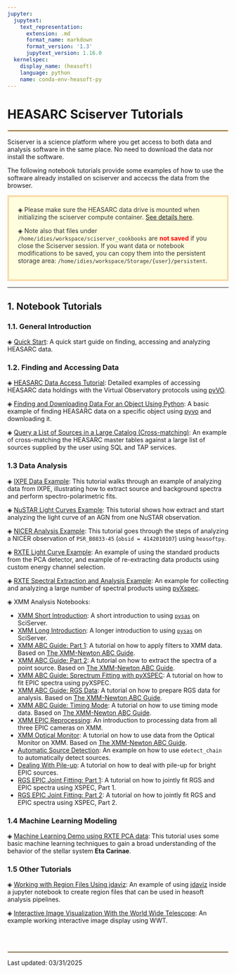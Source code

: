 ```yaml
---
jupyter:
  jupytext:
    text_representation:
      extension: .md
      format_name: markdown
      format_version: '1.3'
      jupytext_version: 1.16.0
  kernelspec:
    display_name: (heasoft)
    language: python
    name: conda-env-heasoft-py
---
```


# HEASARC Sciserver Tutorials
<hr style="border: 2px solid #fadbac" />

Sciserver is a science platform where you get access to both data and analysis software in the same place. No need to download the data nor install the software.

The following notebook tutorials provide some examples of how to use the software already installed on sciserver and accecss the data from the browser. 

<div style='color: #333; background: #ffffdf; padding:20px; border: 4px solid #fadbac'>
&#9672; Please make sure the HEASARC data drive is mounted when initializing the sciserver compute container. <a href='https://heasarc.gsfc.nasa.gov/docs/sciserver/'>See details here</a>.

<p>
&#9672; Note also that files under <code>/home/idies/workspace/sciserver_cookbooks</code> are <b style='color:red'>not saved</b> if you close the Sciserver session. If you want data or notebook modifications to be saved, you can copy them into the persistent storage area: <code>/home/idies/workspace/Storage/{user}/persistent</code>.
</p>

</div>

---

<!-- #region -->
## 1. Notebook Tutorials

### 1.1. General Introduction

&#9672; [Quick Start](quick-start.md): A quick start guide on finding, accessing and analyzing HEASARC data.

### 1.2. Finding and Accessing Data

&#9672; [HEASARC Data Access Tutorial](data-access.md): Detailed examples of accessing HEASARC data holdings with the Virtual Observatory protocols using [pyVO](https://pyvo.readthedocs.io/en/latest/). 

&#9672; [Finding and Downloading Data For an Object Using Python](data-find-download.md): A basic example of finding HEASARC data on a specific object using [pyvo](https://pyvo.readthedocs.io/en/latest/) and downloading it.

&#9672; [Query a List of Sources in a Large Catalog (Cross-matching)](data-catalog-cross-match.md): An example of cross-matching the HEASARC master tables against a large list of sources supplied by the user using SQL and TAP services.  


### 1.3 Data Analysis

&#9672; [IXPE Data Example](analysis-ixpe-example.md): This tutorial walks through an example of analyzing data from IXPE, illustrating how to extract source and background spectra and perform spectro-polarimetric fits.

&#9672; [NuSTAR Light Curves Example](analysis-nustar-lightcurve.md): This tutorial shows how extract and start analyzing the light curve of an AGN from one NuSTAR observation.

&#9672; [NICER Analysis Example](analysis-nicer-example.md): This tutorial goes through the steps of analyzing a NICER observation of `PSR_B0833-45` (`obsid = 4142010107`) using `heasoftpy`.

&#9672; [RXTE Light Curve Example](analysis-rxte-lightcurve.md): An example of using the standard products from the PCA detector, and example of re-extracting data products using custom energy channel selection.

&#9672; [RXTE Spectral Extraction and Analysis Example](analysis-rxte-spectra.md): An example for collecting and analyzing a large number of spectral products using [pyXspec](https://heasarc.gsfc.nasa.gov/xanadu/xspec/python/html/index.html).

&#9672; XMM Analysis Notebooks:

  - [XMM Short Introduction](./xmm/analysis-xmm-short-intro.md): A short introduction to using [`pysas`](https://github.com/XMMGOF/pysas) on SciServer.
  - [XMM Long Introduction](./xmm/analysis-xmm-long-intro.md): A longer introduction to using [`pysas`](https://github.com/XMMGOF/pysas) on SciServer.
  - [XMM ABC Guide: Part 1](./xmm/analysis-xmm-ABC-guide-ch6-p1.md):  A tutorial on how to apply filters to XMM data. Based on [The XMM-Newton ABC Guide](https://heasarc.gsfc.nasa.gov/docs/xmm/abc/ "ABC Guide").
  - [XMM ABC Guide: Part 2](./xmm/analysis-xmm-ABC-guide-ch6-p2.md): A tutorial on how to extract the spectra of a point source. Based on [The XMM-Newton ABC Guide](https://heasarc.gsfc.nasa.gov/docs/xmm/abc/ "ABC Guide").
  - [XMM ABC Guide: Sprectrum Fitting with pyXSPEC](./xmm/analysis-xmm-ABC-guide-spectra-fitting.md): A tutorial on how to fit EPIC spectra using pyXSPEC.
  - [XMM ABC Guide: RGS Data](./xmm/analysis-xmm-ABC-guide-RGS-data.md): A tutorial on how to prepare RGS data for analysis. Based on [The XMM-Newton ABC Guide](https://heasarc.gsfc.nasa.gov/docs/xmm/abc/ "ABC Guide").
  - [XMM ABC Guide: Timing Mode](./xmm/analysis-xmm-ABC-guide-timing-mode.md): A tutorial on how to use timing mode data. Based on [The XMM-Newton ABC Guide](https://heasarc.gsfc.nasa.gov/docs/xmm/abc/ "ABC Guide").
  - [XMM EPIC Reprocessing](./xmm/analysis-xmm-epic-reprocessing.md): An introduction to processing data from all three EPIC cameras on XMM.
  - [XMM Optical Monitor](./xmm/analysis-xmm-ABC-guide-optical-monitor.md): A tutorial on how to use data from the Optical Monitor on XMM. Based on [The XMM-Newton ABC Guide](https://heasarc.gsfc.nasa.gov/docs/xmm/abc/ "ABC Guide").
  - [Automatic Source Detection](./xmm/analysis-xmm-source-detection-p1.md): An example on how to use `edetect_chain` to automatically detect sources.
  - [Dealing With Pile-up](./xmm/analysis-xmm-dealing-with-pile-up.md): A tutorial on how to deal with pile-up for bright EPIC sources.
  - [RGS EPIC Joint Fitting: Part 1](./xmm/analysis-xmm-RGS-EPIC-Joint-Fitting-Part-1.md): A tutorial on how to jointly fit RGS and EPIC spectra using XSPEC, Part 1.
  - [RGS EPIC Joint Fitting: Part 2](./xmm/analysis-xmm-RGS-EPIC-Joint-Fitting-Part-2.md): A tutorial on how to jointly fit RGS and EPIC spectra using XSPEC, Part 2.


### 1.4 Machine Learning Modeling

&#9672; [Machine Learning Demo using RXTE PCA data](analysis-rxte-ml.md): This tutorial uses some basic machine learning techniques to gain a broad understanding of the behavior of the stellar system **Eta Carinae**.

### 1.5 Other Tutorials

&#9672; [Working with Region Files Using jdaviz](misc-jdaviz-demo.md): An example of using [jdaviz](https://jdaviz.readthedocs.io/en/latest/) inside a jupyter notebook to create region files that can be used in heasoft analysis pipelines. 

&#9672; [Interactive Image Visualization With the World Wide Telescope](misc-wwt-demo.md): An example working interactive image display using WWT.



<!-- #endregion -->

<br />
<br />

<hr style="border: 1px solid #fadbac" />
Last updated: 03/31/2025
